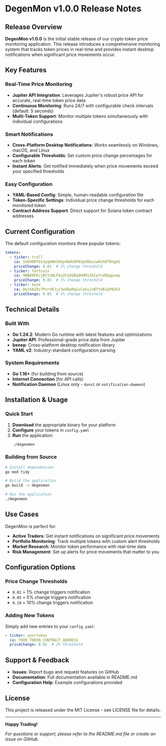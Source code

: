 # DegenMon v1.0.0 Release Notes

## Release Overview

**DegenMon v1.0.0** is the initial stable release of our crypto token price monitoring application. This release introduces a comprehensive monitoring system that tracks token prices in real-time and provides instant desktop notifications when significant price movements occur.

## Key Features

### Real-Time Price Monitoring
- **Jupiter API Integration**: Leverages Jupiter's robust price API for accurate, real-time token price data
- **Continuous Monitoring**: Runs 24/7 with configurable check intervals (default: 5 seconds)
- **Multi-Token Support**: Monitor multiple tokens simultaneously with individual configurations

### Smart Notifications
- **Cross-Platform Desktop Notifications**: Works seamlessly on Windows, macOS, and Linux
- **Configurable Thresholds**: Set custom price change percentages for each token
- **Instant Alerts**: Get notified immediately when price movements exceed your specified thresholds

### Easy Configuration
- **YAML-Based Config**: Simple, human-readable configuration file
- **Token-Specific Settings**: Individual price change thresholds for each monitored token
- **Contract Address Support**: Direct support for Solana token contract addresses

## Current Configuration

The default configuration monitors three popular tokens:

```yaml
tokens:
  - ticker: troll
    ca: 5UUH9RTDiSpq6HKS6bp4NdU9PNJpXRXuiw6ShBTBhgH2
    priceChange: 0.01  # 1% change threshold
  - ticker: fartcoin
    ca: 9BB6NFEcjBCtnNLFko2FqVQBq8HHM13kCyYcdQbgpump
    priceChange: 0.01  # 1% change threshold
  - ticker: bonk
    ca: DezXAZ8z7PnrnRJjz3wXBoRgixCa6xjnB7YaB1pPB263
    priceChange: 0.01  # 1% change threshold
```

## Technical Details

### Built With
- **Go 1.24.2**: Modern Go runtime with latest features and optimizations
- **Jupiter API**: Professional-grade price data from Jupiter
- **beeep**: Cross-platform desktop notification library
- **YAML v2**: Industry-standard configuration parsing

### System Requirements
- **Go 1.16+** (for building from source)
- **Internet Connection** (for API calls)
- **Notification Daemon** (Linux only - `dunst` or `notification-daemon`)

## Installation & Usage

### Quick Start
1. **Download** the appropriate binary for your platform
2. **Configure** your tokens in `config.yaml`
3. **Run** the application:
   ```bash
   ./degenmon
   ```

### Building from Source
```bash
# Install dependencies
go mod tidy

# Build the application
go build -o degenmon

# Run the application
./degenmon
```

## Use Cases

DegenMon is perfect for:
- **Active Traders**: Get instant notifications on significant price movements
- **Portfolio Monitoring**: Track multiple tokens with custom alert thresholds
- **Market Research**: Monitor token performance with real-time data
- **Risk Management**: Set up alerts for price movements that matter to you

## Configuration Options

### Price Change Thresholds
- `0.01` = 1% change triggers notification
- `0.05` = 5% change triggers notification
- `0.10` = 10% change triggers notification

### Adding New Tokens
Simply add new entries to your `config.yaml`:
```yaml
- ticker: yourtoken
  ca: YOUR_TOKEN_CONTRACT_ADDRESS
  priceChange: 0.02  # 2% threshold
```
## Support & Feedback

- **Issues**: Report bugs and request features on GitHub
- **Documentation**: Full documentation available in README.md
- **Configuration Help**: Example configurations provided

## License

This project is released under the MIT License - see LICENSE file for details.

---

**Happy Trading!**

*For questions or support, please refer to the README.md file or create an issue on GitHub.*
